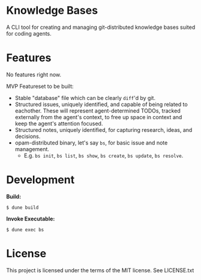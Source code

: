 # Knowledge Bases

A CLI tool for creating and managing git-distributed knowledge bases suited for coding agents.

# Features

No features right now.

MVP Featureset to be built:

  * Stable "database" file which can be clearly `diff`'d by git.
  * Structured issues, uniquely identified, and capable of being related to eachother. These will represent agent-determined TODOs, tracked externally from the agent's context, to free up space in context and keep the agent's attention focused.
  * Structured notes, uniquely identified, for capturing research, ideas, and decisions.
  * opam-distributed binary, let's say `bs`, for basic issue and note management.
    * E.g. `bs init`, `bs list`, `bs show`, `bs create`, `bs update`, `bs resolve`.

# Development

**Build:**

```
$ dune build
```

**Invoke Executable:**

```
$ dune exec bs
```

# License

This project is licensed under the terms of the MIT license. See LICENSE.txt
